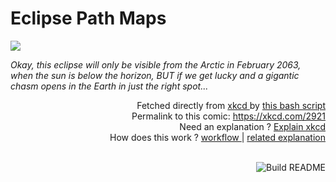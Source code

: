 # <b>Eclipse Path Maps</b>

[![](https://imgs.xkcd.com/comics/eclipse_path_maps.png)](https://xkcd.com/2921)

<i>Okay, this eclipse will only be visible from the Arctic in February 2063, when the sun is below the horizon, BUT if we get lucky and a gigantic chasm opens in the Earth in just the right spot...</i>

<div align="right">
  Fetched directly from
  <a href="https://xkcd.com">
    xkcd
  </a>
  by
  <a href="https://github.com/Vanille-N/Vanille-N/blob/master/fetch">
    this bash script
  </a>
</div>
<div align="right">
  Permalink to this comic:
  <a href="https://xkcd.com/2921">
    https://xkcd.com/2921
  </a>
</div>
<div align="right">
  Need an explanation ?
  <a href="https://www.explainxkcd.com/wiki/index.php/2921">
    Explain xkcd
  </a>
</div>
<div align="right">
  How does this work ?
  <a href="https://github.com/Vanille-N/Vanille-N/blob/master/.github/workflows/build.yml">
    workflow
  </a>
  |
  <a href="https://simonwillison.net/2020/Jul/10/self-updating-profile-readme/">
    related explanation
  </a>
</div><br>

<a href="https://github.com/Vanille-N/Vanille-N/actions"><img src="https://github.com/Vanille-N/Vanille-N/workflows/Build%20README/badge.svg" align="right" alt="Build README"></a>
